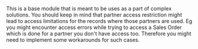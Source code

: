 This is a base module that is meant to be uses as a part of complex solutions.
You should keep in mind that partner access restriction might lead to access limitations for the records where those partners are used.
Eg you might encounter access errors while trying to access a Sales Order which is done for a partner you don't have access too.
Therefore you might need to implement some workarounds for such cases.
